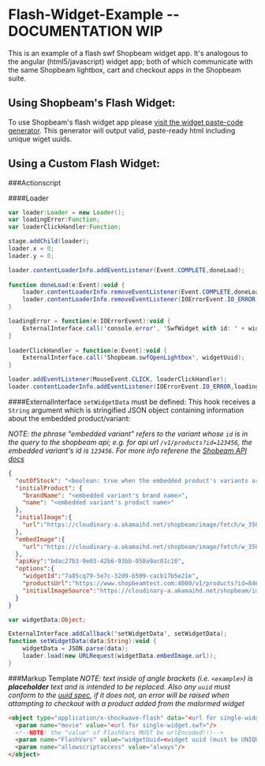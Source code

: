 Flash-Widget-Example -- DOCUMENTATION WIP
====================

This is an example of a flash swf Shopbeam widget app. It's analogous to the angular (html5/javascript) widget app; both of which communicate with the same Shopbeam lightbox, cart and checkout apps in the Shopbeam suite.

Using Shopbeam's Flash Widget:
------------------------------

To use Shopbeam's flash widget app please [visit the widget paste-code generator](#). This generator will output valid, paste-ready html including unique wiget uuids.


Using a Custom Flash Widget:
----------------------------

###Actionscript

####Loader
```actionscript
var loader:Loader = new Loader();
var loadingError:Function;
var loaderClickHandler:Function;

stage.addChild(loader);
loader.x = 0;
loader.y = 0;

loader.contentLoaderInfo.addEventListener(Event.COMPLETE,doneLoad);
	
function doneLoad(e:Event):void {
	loader.contentLoaderInfo.removeEventListener(Event.COMPLETE,doneLoad);
	loader.contentLoaderInfo.removeEventListener(IOErrorEvent.IO_ERROR,loadingError);
}

loadingError = function(e:IOErrorEvent):void {
	ExternalInterface.call('console.error', 'SwfWidget with id: ' + widgetUuid + ' couldn\'t load image');
}
	
loaderClickHandler = function(e:Event):void {
	ExternalInterface.call('Shopbeam.swfOpenLightbox', widgetUuid);
}

loader.addEventListener(MouseEvent.CLICK, loaderClickHandler);
loader.contentLoaderInfo.addEventListener(IOErrorEvent.IO_ERROR,loadingError);
```

####ExternalInterface
`setWidgetData` must be defined: This hook receives a `String` argument which is stringified JSON object containing information about the embedded product/variant:

_NOTE: the phrase "embedded variant" refers to the variant whose `id` is in the query to the shopbeam api; e.g. for api url `/v1/products?id=123456`, the embedded variant's id is `123456`. For more info referene the [Shobeam API docs](#)_

```json
{
  "outOfStock": "<boolean: true when the embedded product's variants are out of stock>",
  "initialProduct": {
    "brandName": "<embedded variant's brand name>",
    "name": "<embedded variant's product name>"
  },
  "initialImage":{
    "url":"https://cloudinary-a.akamaihd.net/shopbeam/image/fetch/w_350,h_536,c_pad/ht…nmarcus.com%2Fca%2F1%2Fproduct_assets%2FH%2F7%2F6%2F1%2FP%2FNMH761P_mz.jpg"
  },
  "embedImage":{
    "url":"https://cloudinary-a.akamaihd.net/shopbeam/image/fetch/w_350,h_536,c_pad/ht…nmarcus.com%2Fca%2F1%2Fproduct_assets%2FH%2F7%2F6%2F1%2FP%2FNMH761P_mz.jpg"
  },
  "apiKey":"bdac27b3-9e03-42b6-93bb-050a9ac01c10",
  "options":{
    "widgetId":"7a85cq79-5e7c-32d9-b509-cacb17b5e21e",
    "productsUrl":"https://www.shopbeamtest.com:4000/v1/products?id=8461791&image=1&apiKey=bdac27b3-9e03-42b6-93bb-050a9ac01c10",
    "initialImageSource":"https://cloudinary-a.akamaihd.net/shopbeam/image/fetch/w_350,h_536,c_pad/ht…nmarcus.com%2Fca%2F1%2Fproduct_assets%2FH%2F7%2F6%2F1%2FP%2FNMH761P_mz.jpg"
  }
}
```

```actionscript
var widgetData:Object;

ExternalInterface.addCallback('setWidgetData', setWidgetData);
function setWidgetData(data:String):void {
	widgetData = JSON.parse(data);
	loader.load(new URLRequest(widgetData.embedImage.url));
}
```

###Markup Template
_NOTE: text inside of angle brackets (i.e. `<example>`) is **placeholder** text and is intended to be replaced. Also any `uuid` must conform to the [uuid spec](http://en.wikipedia.org/wiki/Universally_unique_identifier), if it does not, an error will be raised when attampting to checkout with a product added from the malormed widget_

```html
<object type="application/x-shockwave-flash" data="<url for single-widget.swf>" id="shopbeam-widget-swf-unbootstrapped-<widget uuid (must be UNIQUE!)>" data-image-src="<url for widget embed image>" data-shopbeam-url="<shopbeam product api path (excludes protocol, port and domain)>" width="<width in pixels (number)>" height="<height in pixels (number)>">
  <param name="movie" value="<url for single-widget.swf>"/>
  <!--NOTE: the "value" of FlashVars MUST be urlEncoded!!!-->
  <param name="FlashVars" value="widgetUuid=<widget uuid (must be UNIQUE!)>"/>
  <param name="allowscriptaccess" value="always"/>
</object>
```
